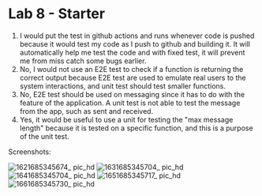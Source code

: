 # Lab 8 - Starter

1) I would put the test in github actions and runs whenever code is pushed because it would test my code as I push to github and building it. It will automatically help me test the code and with fixed test, it will prevent me from miss catch some bugs earlier.
2) No, I would not use an E2E test to check if a function is returning the correct output because E2E test are used to emulate real users to the system interactions, and unit test should test smaller functions.
3) No, E2E test should be used on messaging since it has to do with the feature of the application. A unit test is not able to test the message from the app, such as sent and received. 
4) Yes, it would be useful to use a unit for testing the "max message length" because it is tested on a specific function, and this is a purpose of the unit test. 

Screenshots:

![1621685345674_ pic_hd](https://github.com/Hisoda0330/Lab8_Starter/assets/123497012/3d4bb8f6-33f1-4a4b-b8c3-a831f06ac9d4)
![1631685345704_ pic_hd](https://github.com/Hisoda0330/Lab8_Starter/assets/123497012/8276cf3e-5a63-496b-b161-74ff19026dd4)
![1641685345704_ pic_hd](https://github.com/Hisoda0330/Lab8_Starter/assets/123497012/50acea8d-fbef-45ca-80f9-3f22dddc3c99)
![1651685345717_ pic_hd](https://github.com/Hisoda0330/Lab8_Starter/assets/123497012/2a3a211f-76ae-47dc-a00f-7816a98925b8)
![1661685345730_ pic_hd](https://github.com/Hisoda0330/Lab8_Starter/assets/123497012/ce0413e7-bfa0-4df9-9119-9057358f768d)
